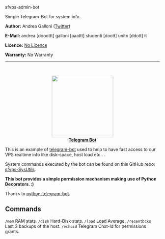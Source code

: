 sfvps-admin-bot

Simple Telegram-Bot for system info.

**Author:** Andrea Galloni ([Twitter](https://twitter.com/andreagalloni92))

**E-Mail:** andrea [dooottt] galloni [aaattt] studenti [doott] unitn [ddott] it

**Licence:** [No Licence](https://choosealicense.com/no-license/)

**Warranty:** No Warranty
 
---
<p align="center"><br/></p>
<p align="center">
  <img src="https://telegram.org/file/811140058/2/7GzMJk4Ij54/a1649c56fa9f805828" width="200">
  <br/><b><a href="https://core.telegram.org/bots">Telegram Bot</a></b><br/>
</p>

This is an example of [telegram-bot](https://core.telegram.org/bots) used to help to have fast access to our VPS realtime info like disk-space, host load etc.. .

System commands executed by the bot can be found on this GitHub repo: [sfvps-SysUtils](https://github.com/sfcoding/sfvps-SysUtils).

**This bot provides a simple permission mechanism making use of Python Decorators. :)**

Thanks to [python-telegram-bot](https://github.com/python-telegram-bot/python-telegram-bot).

## Commands

`/mem` RAM stats.
`/disk` Hard-Disk stats.
`/load` Load Average.
`/recentbcks` Last 3 backups of the host.
`/echoid` Telegram Chat-Id for permissions grants.
